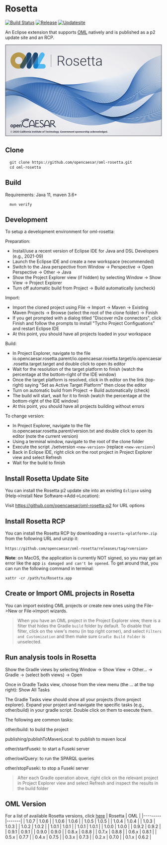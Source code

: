 # Rosetta

[![Build Status](https://app.travis-ci.com/opencaesar/oml-rosetta.svg?branch=master)](https://app.travis-ci.com/github/opencaesar/oml-rosetta)
[![Release](https://img.shields.io/github/v/release/opencaesar/oml-rosetta?label=download)](https://github.com/opencaesar/oml-rosetta/releases/latest)
[![Updatesite](https://img.shields.io/badge/p2-updatesite-yellow.svg?longCache=true)](https://github.com/opencaesar/oml-rosetta-p2)


An Eclipse extension that supports [OML](https://opencaesar.github.io/oml-spec) natively and is published as a p2 update site and an RCP.

![OML Rosetta Workbench](https://raw.githubusercontent.com/opencaesar/oml-rosetta/master/io.opencaesar.rosetta.rcp/splash.bmp)

## Clone
```
  git clone https://github.com/opencaesar/oml-rosetta.git
  cd oml-rosetta
```

## Build

Requirements: Java 11, maven 3.6+
```
  mvn verify
```

## Development

To setup a development environment for oml-rosetta:

Preparation:

- Install/use a recent version of Eclipse IDE for Java and DSL Developers (e.g., 2021-09)
- Launch the Eclipse IDE and create a new workspace (recommended)
- Switch to the Java perspective from Window -> Perspective -> Open Perspective -> Other -> Java
- Show the Project Explorer view (if hidden) by selecting Window -> Show View -> Project Explorer
- Turn off automatic build from Project -> Build automatically (uncheck)

Import:

- Import the cloned project using File -> Import -> Maven -> Existing Maven Projects -> Browse (select the root of the clone folder) -> Finish
- If you get prompted with a dialog titled "Discover m2e connectors", click Finish and follow the prompts to install "Tycho Project Configuations" and restart Eclipse IDE
- At this point, you should have all projects loaded in your workspace

Build:

- In Project Explorer, navigate to the file io.opencaesar.rosetta.parent/io.opencaesar.rosetta.target/io.opencaesar.rosetta.target.target and double click to open its editor
- Wait for the resolution of the target platform to finish (watch the percentage at the bottom-right of the IDE window)
- Once the target platform is resolved, click in th editor on the link (top-right) saying "Set as Active Target Platform" then close the editor
- Turn on automatic build from Project -> Build automatically (check)
- The build will start, wait for it to finish (watch the percentage at the bottom-right of the IDE window)
- At this point, you should have all projects building without errors

To change version:

- In Project Explorer, navigate to the file io.opencaesar.rosetta.parent/version.txt and double click to open its editor (note the current version)
- Using a terminal window, navigate to the root of the clone folder
- Execute the script ./setversion `<new-version>` (replace `<new-version>`)
- Back in Eclipse IDE, right click on the root project in Project Explorer view and select Refresh
- Wait for the build to finish

## Install Rosetta Update Site

You can install the Rosetta p2 update site into an existing `Eclipse` using (Help->Install New Software->Add->Location):

Visit https://github.com/opencaesar/oml-rosetta-p2 for URL options

## Install Rosetta RCP

You can install the Rosetta RCP by downloading a ```rosetta-<platform>.zip``` from the following URL and unzip it:

```https://github.com/opencaesar/oml-rosetta/releases/tag/<version>```

**Note**: on MacOS, the application is currently NOT signed, so you may get an error like the app `is damaged and can't be opened`. To get around that, you can run the following command in terminal:
```
xattr -cr /path/to/Rosetta.app
```

## Create or Import OML projects in Rosetta

You can import existing OML projects or create new ones using the File->New or File->Import wizards.

> When you have an OML project in the Project Explorer view, there is a filter that hides the Gradle `build` folder by default. To disable that filter, click on the view's menu (in top right corner), and select `Filters and Customization` and then make sure `Gradle Build Folder` is unselected.

## Run analysis tools in Rosetta

Show the Gradle views by selecting Window -> Show View -> Other... -> Gradle -> (select both views) -> Open

Once in Gradle Tasks view, choose from the view menu (the ... at the top right): Show All Tasks

The Gradle Tasks view should show all your projects (from project explorer). Expand your project and navigate the specific tasks (e.g., other/build) in your gradle script. Double click on them to execute them. 

The following are common tasks:

other/build: to build the project

publishing/publishToMavenLocal: to publish to maven local

other/startFuseki: to start a Fuseki server

other/owlQuery: to run the SPARQL queries

other/stopFuseki: to stop a Fuseki server

> After each Gradle operation above, right click on the relevant project in Project Explorer view and select Refresh and inspect the results in the build folder

## OML Version
For a list of available Rosetta versions, click [here](https://github.com/opencaesar/oml-rosetta/releases)
| Rosetta | OML   |
|---------|-------|
| 1.0.7   | 1.0.6 |
| 1.0.6   | 1.0.6 |
| 1.0.5   | 1.0.5 |
| 1.0.4   | 1.0.4 |
| 1.0.3   | 1.0.3 |
| 1.0.2   | 1.0.2 |
| 1.0.1   | 1.0.1 |
| 1.0.1   | 1.0.1 |
| 1.0.0   | 1.0.0 |
| 0.9.2   | 0.9.2 |
| 0.9.1   | 0.9.1 |
| 0.9.0   | 0.9.0 |
| 0.8.x   | 0.8.8 |
| 0.7.x   | 0.8.8 |
| 0.6.x   | 0.8.1 |
| 0.5.x   | 0.7.7 |
| 0.4.x   | 0.7.5 |
| 0.3.x   | 0.7.3 |
| 0.2.x   | 0.7.0 |
| 0.1.x   | 0.6.2 |
